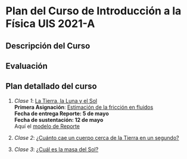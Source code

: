 # Plan del Curso de Introducción a la Física UIS 2021-A

## Descripción del Curso



## Evaluación

## Plan detallado del curso

1. *Clase 1*: [La Tierra, la Luna y el Sol](Clases/CLS1IntroFis.md)
<br/> **Primera Asignación**: [Estimación de la fricción en fluidos](https://www.overleaf.com/read/tqxvvkwjbzfw)
<br/> **Fecha de entrega Reporte: 5 de mayo**
<br/> **Fecha de sustentación: 12 de mayo**
<br/> Aquí el [modelo de Reporte](https://www.overleaf.com/read/hfqvjnjwngnp)

2. *Clase 2*: [¿Cuánto cae un cuerpo cerca de la Tierra en un segundo?](Clases/CLS2IntroFis.md)

3. *Clase 3*: [¿Cuál es la masa del Sol?](Clases/CLS3IntroFis.md)
